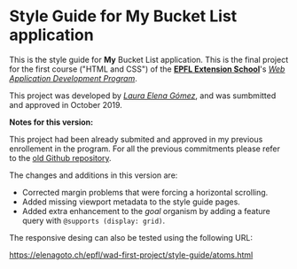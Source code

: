 # Style Guide for My Bucket List application

This is the style guide for **My** Bucket List application. This is the final project for the first course ("HTML and CSS") of the [**EPFL Extension School**](https://exts.epfl.ch/)'s [_Web Application Development Program_](https://exts.epfl.ch/courses-programs/web-application-development).

This project was developed by [_Laura Elena Gómez_](https://github.com/elenagoto), and was sumbmitted and approved in October 2019.

**Notes for this version:**

This project had been already submited and approved in my previous enrollement in the program. For all the previous commitments please refer to the [old Github repository](https://github.com/epfl-extension-school/project-wad-c1-s13-764).

The changes and additions in this version are:

- Corrected margin problems that were forcing a horizontal scrolling.
- Added missing viewport metadata to the style guide pages.
- Added extra enhancement to the _goal_ organism by adding a feature query with `@supports (display: grid)`.

The responsive desing can also be tested using the following URL:

<https://elenagoto.ch/epfl/wad-first-project/style-guide/atoms.html>
